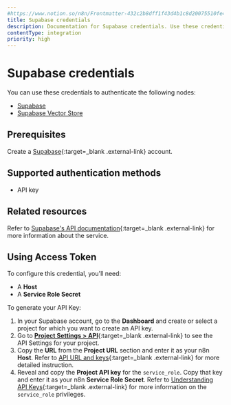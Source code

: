 ```yaml
---
#https://www.notion.so/n8n/Frontmatter-432c2b8dff1f43d4b1c8d20075510fe4
title: Supabase credentials
description: Documentation for Supabase credentials. Use these credentials to authenticate Supabase in n8n, a workflow automation platform.
contentType: integration
priority: high
---
```


# Supabase credentials

You can use these credentials to authenticate the following nodes:

- [Supabase](/integrations/builtin/app-nodes/n8n-nodes-base.supabase/)
- [Supabase Vector Store](/integrations/builtin/cluster-nodes/root-nodes/n8n-nodes-langchain.vectorstoresupabase/)

## Prerequisites

Create a [Supabase](https://supabase.com/dashboard/sign-up){:target=_blank .external-link} account.

## Supported authentication methods

- API key

## Related resources

Refer to [Supabase's API documentation](https://supabase.com/docs/guides/api){:target=_blank .external-link} for more information about the service.

## Using Access Token

To configure this credential, you'll need:

- A **Host**
- A **Service Role Secret**

To generate your API Key:

1. In your Supabase account, go to the **Dashboard** and create or select a project for which you want to create an API key.
2. Go to [**Project Settings > API**](https://supabase.com/dashboard/project/_/settings/api){:target=_blank .external-link} to see the API Settings for your project.
3. Copy the **URL** from the **Project URL** section and enter it as your n8n **Host**. Refer to [API URL and keys](https://supabase.com/docs/guides/api#api-url-and-keys){:target=_blank .external-link} for more detailed instruction.
4. Reveal and copy the **Project API key** for the `service_role`. Copy that key and enter it as your n8n **Service Role Secret**. Refer to [Understanding API Keys](https://supabase.com/docs/guides/api/api-keys){:target=_blank .external-link} for more information on the `service_role` privileges.
